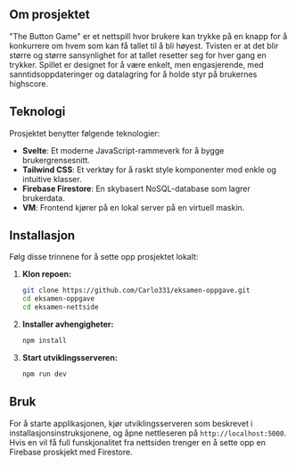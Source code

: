 ## Om prosjektet

"The Button Game" er et nettspill hvor brukere kan trykke på en knapp for å konkurrere om hvem som kan få tallet til å bli høyest. Tvisten er at det blir større og større sansynlighet for at tallet resetter seg for hver gang en trykker. Spillet er designet for å være enkelt, men engasjerende, med sanntidsoppdateringer og datalagring for å holde styr på brukernes highscore.

## Teknologi

Prosjektet benytter følgende teknologier:

- **Svelte**: Et moderne JavaScript-rammeverk for å bygge brukergrensesnitt.
- **Tailwind CSS**: Et verktøy for å raskt style komponenter med enkle og intuitive klasser.
- **Firebase Firestore**: En skybasert NoSQL-database som lagrer brukerdata.
- **VM**: Frontend kjører på en lokal server på en virtuell maskin.

## Installasjon

Følg disse trinnene for å sette opp prosjektet lokalt:

1. **Klon repoen:**
    ```bash
    git clone https://github.com/Carlo331/eksamen-oppgave.git
    cd eksamen-oppgave
    cd eksamen-nettside
    ```

2. **Installer avhengigheter:**
    ```bash
    npm install
    ```

3. **Start utviklingsserveren:**
    ```bash
    npm run dev
    ```

## Bruk

For å starte applikasjonen, kjør utviklingsserveren som beskrevet i installasjonsinstruksjonene, og åpne nettleseren på `http://localhost:5000`. Hvis en vil få full funskjonalitet fra nettsiden trenger en å sette opp en Firebase proskjekt med Firestore.

